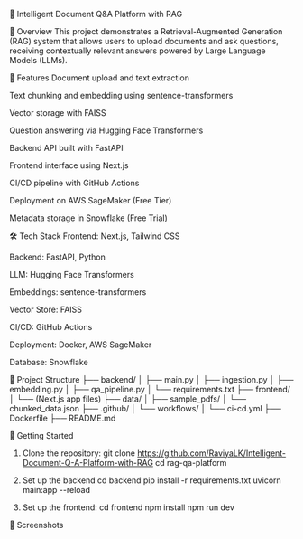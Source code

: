 🧠 Intelligent Document Q&A Platform with RAG


📘 Overview
This project demonstrates a Retrieval-Augmented Generation (RAG) system that allows users to upload documents and ask questions, receiving contextually relevant answers powered by Large Language Models (LLMs).

🚀 Features
Document upload and text extraction

Text chunking and embedding using sentence-transformers

Vector storage with FAISS

Question answering via Hugging Face Transformers

Backend API built with FastAPI

Frontend interface using Next.js

CI/CD pipeline with GitHub Actions

Deployment on AWS SageMaker (Free Tier)

Metadata storage in Snowflake (Free Trial)

🛠️ Tech Stack
Frontend: Next.js, Tailwind CSS

Backend: FastAPI, Python

LLM: Hugging Face Transformers

Embeddings: sentence-transformers

Vector Store: FAISS

CI/CD: GitHub Actions

Deployment: Docker, AWS SageMaker

Database: Snowflake

📂 Project Structure
├── backend/
│   ├── main.py
│   ├── ingestion.py
│   ├── embedding.py
│   ├── qa_pipeline.py
│   └── requirements.txt
├── frontend/
│   └── (Next.js app files)
├── data/
│   ├── sample_pdfs/
│   └── chunked_data.json
├── .github/
│   └── workflows/
│       └── ci-cd.yml
├── Dockerfile
├── README.md


🧪 Getting Started
1. Clone the repository:
git clone https://github.com/RaviyaLK/Intelligent-Document-Q-A-Platform-with-RAG
cd rag-qa-platform

2. Set up the backend
cd backend
pip install -r requirements.txt
uvicorn main:app --reload

3. Set up the frontend:
cd frontend
npm install
npm run dev

📸 Screenshots